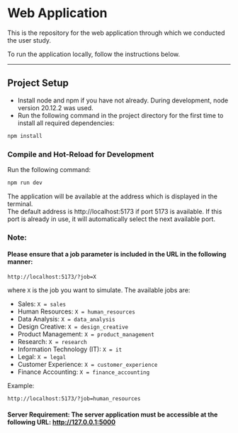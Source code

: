 # Web Application

This is the repository for the web application through which we conducted the user study.

To run the application locally, follow the instructions below.

---

## Project Setup

- Install node and npm if you have not already. During development, node version 20.12.2 was used.
- Run the following command in the project directory for the first time to install all required dependencies:
```sh
npm install
```

### Compile and Hot-Reload for Development
Run the following command:
```sh
npm run dev
```
The application will be available at the address which is displayed in the terminal.<br>
The default address is http://localhost:5173 if port 5173 is available. If this port is already in use, it will automatically select the next available port.

### Note:
#### Please ensure that a job parameter is included in the URL in the following manner:
```
http://localhost:5173/?job=X
```
where `X` is the job you want to simulate. The available jobs are:
- Sales: `X = sales`
- Human Resources: `X = human_resources`
- Data Analysis: `X = data_analysis`
- Design Creative: `X = design_creative`
- Product Management: `X = product_management`
- Research: `X = research`
- Information Technology (IT): `X = it`
- Legal: `X = legal`
- Customer Experience: `X = customer_experience`
- Finance Accounting: `X = finance_accounting`

Example:
```
http://localhost:5173/?job=human_resources
```

#### Server Requirement: The server application must be accessible at the following URL: http://127.0.0.1:5000

